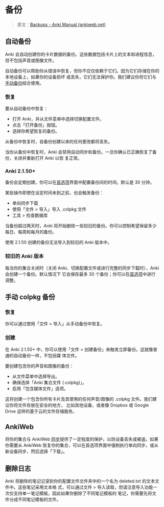 # 备份

> 原文：[Backups - Anki Manual (ankiweb.net)](https://docs.ankiweb.net/backups.html)

<!-- toc -->

## 自动备份

Anki 会自动创建你的卡片数据的备份。这些数据包括卡片上的文本和进程信息，但不包括声音或图像文件。

自动备份可以帮助你从错误中恢复，但你不应仅依赖于它们。因为它们存储在你的本地设备上，如果你的设备损坏
或丢失，它们无法保护你。我们建议你将它们与[手动备份](#手动-colpkg-备份)结合使用。

### 恢复

要从自动备份中恢复：

- 打开 Anki，并从文件菜单中选择切换配置文件。
- 点击「打开备份」按钮。
- 选择你希望恢复的备份。

从备份中恢复时，自备份创建以来的任何更改都将丢失。

当你从备份中恢复时，Anki 会禁用自动同步和备份。一旦你确认已正确恢复了备份，关闭并重新打开 Anki 以恢
复正常。

### Anki 2.1.50+

备份会定期创建。你可以在[首选项](preferences.md)界面中配置备份间的时间。默认是 30 分钟。

某些操作即使在设定时间未到之前，也会触发备份：

- 单向同步下载
- 使用「文件 > 导入」导入 .colpkg 文件
- 工具 > 检查数据库

当备份超过两天时，Anki 将开始删除一些较旧的备份。你可以控制希望保留多少每日、每周和每月的备份。

使用 2.1.50 创建的备份无法导入到较旧的 Anki 版本中。

### 较旧的 Anki 版本

每当你的集合关闭时（关闭 Anki、切换配置文件或进行完整的同步下载时），Anki 会创建一个备份。默认情况下
它会保存最多 30 个备份；你可以在[首选项](preferences.md)中进行调整。

## 手动 colpkg 备份

### 恢复

你可以通过使用「文件 > 导入」从手动备份中恢复。

### 创建

在 Anki 2.1.50+ 中，你可以使用「文件 > 创建备份」来触发立即备份。这就像普通的自动备份一样，不包括媒
体文件。

要创建包含你的声音和图像的备份：

- 从文件菜单中选择导出。
- 确保选择「Anki 集合文件 (.colpkg)」。
- 启用「包含媒体文件」选项。

这将创建一个包含你所有卡片及其使用的任何声音/图像的 .colpkg 文件。我们建议你将文件存放在安全的地方，
比如其他设备，或者像 Dropbox 或 Google Drive 这样的基于云的文件存储服务。

## AnkiWeb

将你的集合与 AnkiWeb [同步](./syncing.md)提供了一定程度的保护，以防设备丢失或被盗。如果你需要从
AnkiWeb 恢复你的集合，可以在首选项界面中强制执行单向同步，或从新设备同步，然后选择「下载」。

## 删除日志

Anki 将删除的笔记记录到你的配置文件文件夹中的一个名为 deleted.txt 的文本文件中。这些笔记采用文本格
式，可以通过文件 > 导入读取，但请注意导入功能一次仅支持单一笔记模板，因此如果你删除了不同笔记模板的
笔记，你需要先将文件分成不同笔记模板的文件。
